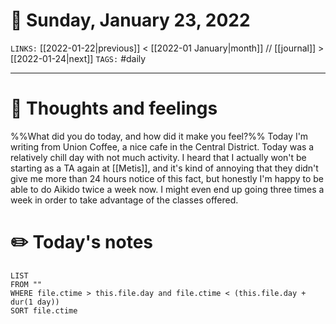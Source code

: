 # 📅 Sunday, January 23, 2022
`LINKS:` [[2022-01-22|previous]] < [[2022-01 January|month]] // [[journal]] > [[2022-01-24|next]] 
`TAGS:` #daily

---
# 💭 Thoughts and feelings
%%What did you do today, and how did it make you feel?%%
Today I'm writing from Union Coffee, a nice cafe in the Central District. Today was a relatively chill day with not much activity. I heard that I actually won't be starting as a TA again at [[Metis]], and it's kind of annoying that they didn't give me more than 24 hours notice of this fact, but honestly I'm happy to be able to do Aikido twice a week now. I might even end up going three times a week in order to take advantage of the classes offered. 

# ✏️ Today's notes
```dataview
LIST 
FROM ""
WHERE file.ctime > this.file.day and file.ctime < (this.file.day + dur(1 day))
SORT file.ctime
```
